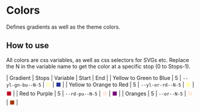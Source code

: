 # Colors

Defines gradients as well as the theme colors.

## How to use

All colors are css variables, as well as css selectors for SVGs etc. Replace the N in the variable name to get the color at a specific stop (0 to Stops-1).

| Gradient | Stops | Variable | Start | End |
| Yellow to Green to Blue | 5 | `--yl-gn-bu--N-5` | <span style="color:rgb(255,255,204)">&#11035;</span> | <span style="color:rgb(37,52,148)">&#11035;</span> |
| Yellow to Orange to Red | 5 | `--yl-or-rd--N-5` | <span style="color:rgb(255,255,178)">&#11035;</span> | <span style="color:rgb(189,0,38)">&#11035;</span> |
| Red to Purple | 5 | `--rd-pu--N-5` | <span style="color:rgb(254,235,226)">&#11035;</span> | <span style="color:rgb(122,1,119)">&#11035;</span> |
| Oranges | 5 | `--or--N-5` | <span style="color:rgb(254,237,222)">&#11035;</span> | <span style="color:rgb(166,54,3)">&#11035;</span> |
